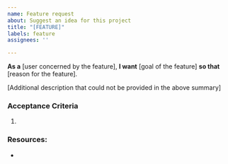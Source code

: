 ```yaml
---
name: Feature request
about: Suggest an idea for this project
title: "[FEATURE]"
labels: feature
assignees: ''

---
```


**As a** [user concerned by the feature],
**I want** [goal of the feature] **so that** [reason for the feature].

[Additional description that could not be provided in the above summary]

### Acceptance Criteria

1.

### Resources:

*
